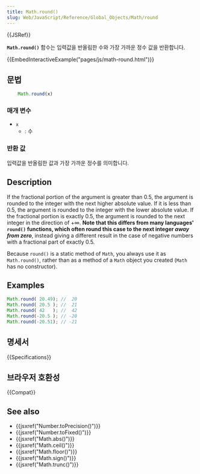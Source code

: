 ```yaml
---
title: Math.round()
slug: Web/JavaScript/Reference/Global_Objects/Math/round
---
```


{{JSRef}}

**`Math.round()`** 함수는 입력값을 반올림한 수와 가장 가까운 정수 값을 반환합니다.

{{EmbedInteractiveExample("pages/js/math-round.html")}}

## 문법

```js
    Math.round(x)
```

### 매개 변수

- `x`
  - : 수

### 반환 값

입력값을 반올림한 값과 가장 가까운 정수를 의미합니다.

## Description

If the fractional portion of the argument is greater than 0.5, the argument is rounded to the integer with the next higher absolute value. If it is less than 0.5, the argument is rounded to the integer with the lower absolute value. If the fractional portion is exactly 0.5, the argument is rounded to the next integer in the direction of +∞. **Note that this differs from many languages' `round()` functions, which often round this case to the next integer _away from zero_**, instead giving a different result in the case of negative numbers with a fractional part of exactly 0.5.

Because `round()` is a static method of `Math`, you always use it as `Math.round()`, rather than as a method of a `Math` object you created (`Math` has no constructor).

## Examples

```js
Math.round( 20.49); //  20
Math.round( 20.5 ); //  21
Math.round( 42   ); //  42
Math.round(-20.5 ); // -20
Math.round(-20.51); // -21
```

## 명세서

{{Specifications}}

## 브라우저 호환성

{{Compat}}

## See also

- {{jsxref("Number.toPrecision()")}}
- {{jsxref("Number.toFixed()")}}
- {{jsxref("Math.abs()")}}
- {{jsxref("Math.ceil()")}}
- {{jsxref("Math.floor()")}}
- {{jsxref("Math.sign()")}}
- {{jsxref("Math.trunc()")}}
